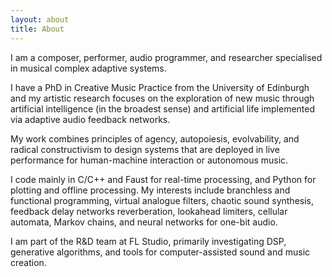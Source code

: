 ```yaml
---
layout: about
title: About
---
```


<p>
I am a composer, performer, audio programmer, and researcher specialised in musical complex adaptive systems.
</p>
<p>
I have a PhD in Creative Music Practice from the University of Edinburgh and my artistic research focuses on the exploration of new music through artificial intelligence (in the broadest sense) and artificial life implemented via adaptive audio feedback networks.
</p>
<p>
My work combines principles of agency, autopoiesis, evolvability, and radical constructivism to design systems that are deployed in live performance for human-machine interaction or autonomous music.
</p>
<p>
I code mainly in C/C++ and Faust for real-time processing, and Python for plotting and offline processing. My interests include branchless and functional programming, virtual analogue filters, chaotic sound synthesis, feedback delay networks reverberation, lookahead limiters, cellular automata, Markov chains, and neural networks for one-bit audio.
</p>
<p>
I am part of the R&D team at FL Studio, primarily investigating DSP, generative algorithms, and tools for computer-assisted sound and music creation.
</p>

